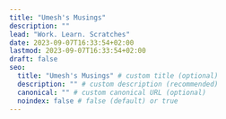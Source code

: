 ```yaml
---
title: "Umesh's Musings"
description: ""
lead: "Work. Learn. Scratches"
date: 2023-09-07T16:33:54+02:00
lastmod: 2023-09-07T16:33:54+02:00
draft: false
seo:
  title: "Umesh's Musings" # custom title (optional)
  description: "" # custom description (recommended)
  canonical: "" # custom canonical URL (optional)
  noindex: false # false (default) or true
---
```

